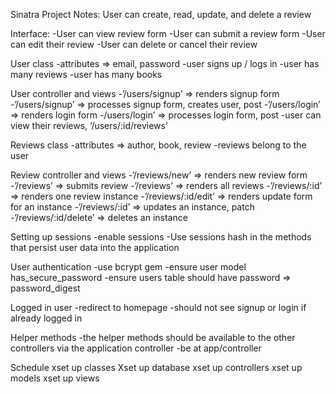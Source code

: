 Sinatra Project Notes: User can create, read, update, and delete a review

Interface:
-User can view review form
-User can submit a review form
-User can edit their review
-User can delete or cancel their review

User class
-attributes => email, password
-user signs up / logs in
-user has many reviews
-user has many books

User controller and views
-’/users/signup’ => renders signup form
-’/users/signup’ => processes signup form, creates user, post
-’/users/login’ => renders login form
-/users/login’ => processes login form, post
-user can view their reviews, ‘/users/:id/reviews’

Reviews class
-attributes => author, book, review
-reviews belong to the user

Review controller and views
-’/reviews/new’ => renders new review form
-’/reviews’ => submits review
-’/reviews’ => renders all reviews
-’/reviews/:id’ => renders one review instance
-’/reviews/:id/edit’ => renders update form for an instance
-’/reviews/:id’ => updates an instance, patch
-’/reviews/:id/delete’ => deletes an instance

Setting up sessions
-enable sessions
-Use sessions hash in the methods that persist user data into the application

User authentication
-use bcrypt gem
-ensure user model has_secure_password
-ensure users table should have password => password_digest

Logged in user
-redirect to homepage
-should not see signup or login if already logged in

Helper methods
-the helper methods should be available to the other controllers via the application controller
-be at app/controller

Schedule
xset up classes
Xset up database
xset up controllers
xset up models
xset up views
